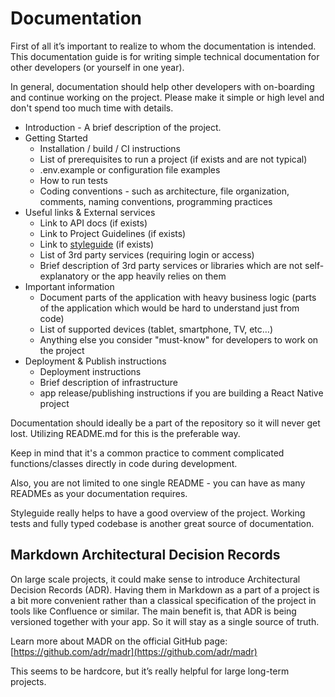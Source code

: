 # Documentation

First of all it’s important to realize to whom the documentation is intended. This documentation guide is for writing simple technical documentation for other developers \(or yourself in one year\).

In general, documentation should help other developers with on-boarding and continue working on the project. Please make it simple or high level and don't spend too much time with details.

* Introduction - A brief description of the project.
* Getting Started
  * Installation / build / CI instructions
  * List of prerequisites to run a project \(if exists and are not typical\)
  * .env.example or configuration file examples
  * How to run tests
  * Coding conventions - such as architecture, file organization, comments, naming conventions, programming practices
* Useful links & External services
  * Link to API docs \(if exists\)
  * Link to Project Guidelines \(if exists\)
  * Link to [styleguide](../project-setup/isolated-component-development.md) \(if exists\)
  * List of 3rd party services \(requiring login or access\)
  * Brief description of 3rd party services or libraries which are not self-explanatory or the app heavily relies on them
* Important information
  * Document parts of the application with heavy business logic \(parts of the application which would be hard to understand just from code\)
  * List of supported devices \(tablet, smartphone, TV, etc…\)
  * Anything else you consider "must-know" for developers to work on the project
* Deployment & Publish instructions
  * Deployment instructions
  * Brief description of infrastructure
  * app release/publishing instructions if you are building a React Native project

Documentation should ideally be a part of the repository so it will never get lost. Utilizing README.md for this is the preferable way.

Keep in mind that it's a common practice to comment complicated functions/classes directly in code during development.

Also, you are not limited to one single README - you can have as many READMEs as your documentation requires.

Styleguide really helps to have a good overview of the project. Working tests and fully typed codebase is another great source of documentation.

## Markdown Architectural Decision Records

On large scale projects, it could make sense to introduce Architectural Decision Records \(ADR\). Having them in Markdown as a part of a project is a bit more convenient rather than a classical specification of the project in tools like Confluence or similar. The main benefit is, that ADR is being versioned together with your app. So it will stay as a single source of truth.

Learn more about MADR on the official GitHub page: [https://github.com/adr/madr](https://github.com/adr/madr)

This seems to be hardcore, but it’s really helpful for large long-term projects.

